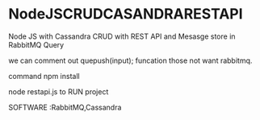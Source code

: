 # NodeJSCRUDCASANDRARESTAPI
Node JS with Cassandra CRUD with REST API and Mesasge store in RabbitMQ Query 

we can comment out quepush(input); funcation those not want rabbitmq.

command npm install

node restapi.js to RUN project


SOFTWARE :RabbitMQ,Cassandra




